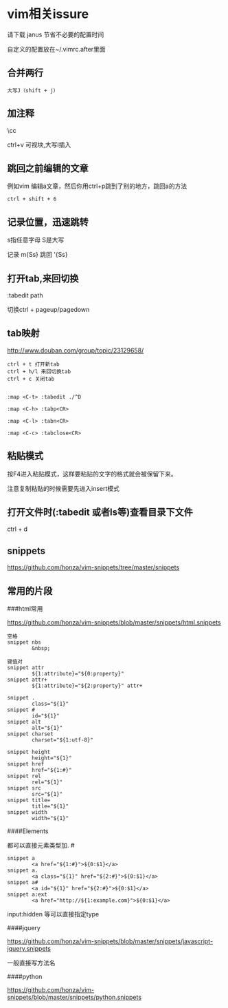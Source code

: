 vim相关issure
===

请下载 janus 节省不必要的配置时间

自定义的配置放在~/.vimrc.after里面

合并两行
--- 

    大写J（shift + j）

加注释
---
\cc

ctrl+v 可视块,大写I插入

跳回之前编辑的文章
---


例如vim 编辑a文章，然后你用ctrl+p跳到了别的地方，跳回a的方法

    ctrl + shift + 6

记录位置，迅速跳转
---

s指任意字母 S是大写

记录 m{Ss}
跳回 '{Ss}

打开tab,来回切换
---

:tabedit path

切换ctrl + pageup/pagedown

tab映射
----

http://www.douban.com/group/topic/23129658/

    ctrl + t 打开新tab
    ctrl + h/l 来回切换tab
    ctrl + c 关闭tab


    :map <C-t> :tabedit ./^D

    :map <C-h> :tabp<CR>

    :map <C-l> :tabn<CR>

    :map <C-c> :tabclose<CR>

粘贴模式
---

按F4进入粘贴模式，这样要粘贴的文字的格式就会被保留下来。

注意复制粘贴的时候需要先进入insert模式

打开文件时(:tabedit 或者ls等)查看目录下文件
---

ctrl + d

snippets
---
https://github.com/honza/vim-snippets/tree/master/snippets


常用的片段
---

###html常用

https://github.com/honza/vim-snippets/blob/master/snippets/html.snippets

    空格
    snippet nbs
            &nbsp;

    键值对
    snippet attr
            ${1:attribute}="${0:property}"
    snippet attr+
            ${1:attribute}="${2:property}" attr+

    snippet .
            class="${1}"
    snippet #
            id="${1}"
    snippet alt
            alt="${1}"
    snippet charset
            charset="${1:utf-8}"

    snippet height
            height="${1}"
    snippet href
            href="${1:#}"
    snippet rel
            rel="${1}"
    snippet src
            src="${1}"
    snippet title=
            title="${1}"
    snippet width
            width="${1}"

####Elements

都可以直接元素类型加. #


    snippet a
            <a href="${1:#}">${0:$1}</a>
    snippet a.
            <a class="${1}" href="${2:#}">${0:$1}</a>
    snippet a#
            <a id="${1}" href="${2:#}">${0:$1}</a>
    snippet a:ext
            <a href="http://${1:example.com}">${0:$1}</a>

input:hidden 等可以直接指定type

####jquery

https://github.com/honza/vim-snippets/blob/master/snippets/javascript-jquery.snippets

一般直接写方法名


####python

https://github.com/honza/vim-snippets/blob/master/snippets/python.snippets

